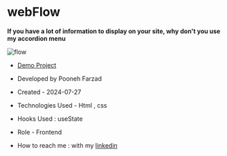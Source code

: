 # webFlow

**If you have a lot of information to display on your site, why don't you use my accordion menu**

![flow](https://github.com/user-attachments/assets/9969e40a-5a04-4b5e-87c6-4a21415054cc)

- [Demo Project](https://pooneh-farzad.github.io/WebFlow/)

- Developed by Pooneh Farzad

- Created - 2024-07-27

- Technologies Used - Html , css 

- Hooks Used : useState 

- Role - Frontend

- How to reach me : with my [linkedin](https://www.linkedin.com/in/pooneh-farzad-75452a72/)
